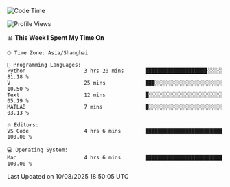 <!--START_SECTION:waka-->
![Code Time](http://img.shields.io/badge/Code%20Time-564%20hrs%2058%20mins-blue)

![Profile Views](http://img.shields.io/badge/Profile%20Views-0-blue)

📊 **This Week I Spent My Time On** 

```text
🕑︎ Time Zone: Asia/Shanghai

💬 Programming Languages: 
Python                   3 hrs 20 mins       ████████████████████░░░░░   81.18 % 
V                        25 mins             ███░░░░░░░░░░░░░░░░░░░░░░   10.50 % 
Text                     12 mins             █░░░░░░░░░░░░░░░░░░░░░░░░   05.19 % 
MATLAB                   7 mins              █░░░░░░░░░░░░░░░░░░░░░░░░   03.13 % 

🔥 Editors: 
VS Code                  4 hrs 6 mins        █████████████████████████   100.00 % 

💻 Operating System: 
Mac                      4 hrs 6 mins        █████████████████████████   100.00 % 
```


 Last Updated on 10/08/2025 18:50:05 UTC
<!--END_SECTION:waka-->
